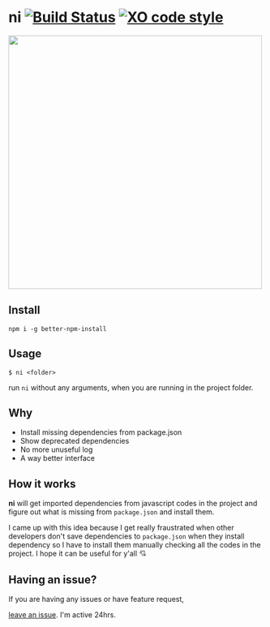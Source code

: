 # ni [![Build Status](https://travis-ci.org/imkimchi/ni.svg?branch=master)](https://travis-ci.org/imkimchi/ni) [![XO code style](https://img.shields.io/badge/code_style-XO-5ed9c7.svg)](https://github.com/sindresorhus/xo)

<img src="https://i.imgur.com/VH4pSYx.gif" width=500/>

## Install

`npm i -g better-npm-install`


## Usage

```
$ ni <folder>
```

run `ni` without any arguments, when you are running in the project folder.


## Why

- Install missing dependencies from package.json
- Show deprecated dependencies
- No more unuseful log
- A way better interface

## How it works
**ni** will get imported dependencies from javascript codes in the project and figure out what is missing from `package.json` and install them.

I came up with this idea because I get really fraustrated when other developers don't save dependencies to `package.json` when they install dependency so I have to install them manually checking all the codes in the project. I hope it can be useful for y'all 💘

## Having an issue?

If you are having any issues or have feature request,


[leave an issue](https://github.com/imkimchi/ni/issues). I'm active 24hrs.
